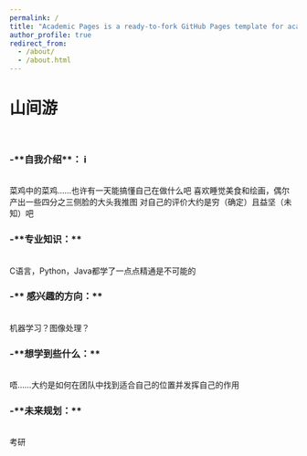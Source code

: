 ```yaml
---
permalink: /
title: "Academic Pages is a ready-to-fork GitHub Pages template for academic personal websites"
author_profile: true
redirect_from: 
  - /about/
  - /about.html
---
```

<h1> 山间游</h1><br>
 <h3> -**自我介绍**： i</h3><br>
 菜鸡中的菜鸡……也许有一天能搞懂自己在做什么吧 喜欢睡觉美食和绘画，偶尔产出一些四分之三侧脸的大头我推图 对自己的评价大约是穷（确定）且益坚（未知）吧<br>
 <h3>-**专业知识：**</h3><br>
 C语言，Python，Java都学了一点点精通是不可能的 <br>
 <h3>-** 感兴趣的方向：**</h3><br>
 机器学习？图像处理？<br>
 <h3>-**想学到些什么：**</h3><br>
  唔……大约是如何在团队中找到适合自己的位置并发挥自己的作用<br>
  <h3>-**未来规划：**</h3><br>
  考研<br>
